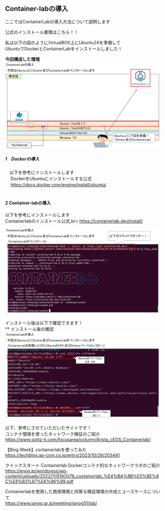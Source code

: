 ## Container-labの導入<br>

ここではContainerLabの導入方法について説明します<br>

公式のインストール要領はこちら！！<br>


私は以下の図のようにVirtualBOX上にUbuntu24を準備して<br>
UbuntuでDockerとContainerLabをインストールしました！<br>

 **今回構成した環境**<br>
  ![Diagram](./images/introduction/introduction-1.jpg)<br>


##### 1　Dockerの導入<br>
　以下を参考にインストールします<br>
　 DockerをUbuntuにインストールする公式<br>
　 https://docs.docker.com/engine/install/ubuntu/<br>
　 


#### 2 Container-labの導入<br>
  以下を参考にインストールします<br>
  Containerlabのインストール公式,br>
  https://containerlab.dev/install/<br>

![Diagram](./images/introduction/introduction-2.jpg)<br>


インストール後は以下で確認できます！<br>
** インストール後の確認<br>
![Diagram](./images/introduction/introduction-3.jpg)<br>


以下、参考にさせていただいたサイトです！<br>
コンテナ環境を使ったネットワーク検証のご紹介<br>
https://www.sojitz-ti.com/focusarea/column/Arista_cEOS_Containerlab/<br>

【Blog Week】containerlabを使ってみた<br>
https://techblog.ap-com.co.jp/entry/2023/10/26/203441<br>

クイックスタート Containerlab  Dockerコンテナ的なネットワークラボのご紹介
https://enog.jp/wordpress/wp-content/uploads/2022/11/ENOG76_containerlab_%E4%BA%8B%E5%BE%8C%E8%B3%87%E6%96%99.pdf<br>

Containerlabを使用した商用環境と同等な検証環境の作成とユースケースについて<br>
https://www.janog.gr.jp/meeting/janog51/lab/<br>
 

  
